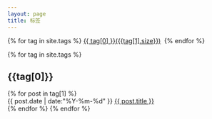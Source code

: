 ```yaml
---
layout: page
title: 标签
---
```

<div class="page-tag">
{% for tag in site.tags %}
<a href="index.html#{{ tag[0] }}">{{ tag[0] }}({{tag[1].size}})</a>&nbsp;
{% endfor %}
</div>


{% for tag in site.tags %}
<h2 class="tag-name" id = "{{tag[0]}}" name="{{tag[0]}}">{{tag[0]}}</h2>
{% for post in tag[1] %}
<div class="article">
<span class="datetime">{{ post.date | date:"%Y-%m-%d" }} </span>
<a href="{{ post.url }}">{{ post.title }}</a>
</div>
{% endfor %}
{% endfor %}